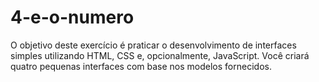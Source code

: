# 4-e-o-numero
O objetivo deste exercício é praticar o desenvolvimento de interfaces simples utilizando HTML, CSS e, opcionalmente, JavaScript. Você criará quatro pequenas interfaces com base nos modelos fornecidos.
